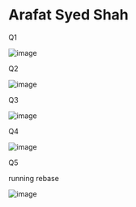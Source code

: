 # Arafat Syed Shah

Q1

![image](https://github.com/arafatsyed/ECE444-F2023-Assignment1/assets/55632837/898a6dcc-bbd1-4f3a-b3c8-bd7717b27ef3)

Q2

![image](https://github.com/arafatsyed/ECE444-F2023-Assignment1/assets/55632837/9c5f57d5-3641-4fbd-9cf4-38802d4c396e)

Q3

![image](https://github.com/arafatsyed/ECE444-F2023-Assignment1/assets/55632837/f72133ac-e9ae-4b76-a169-d803fce66986)

Q4

![image](https://github.com/arafatsyed/ECE444-F2023-Assignment1/assets/55632837/af8b4378-8f87-4078-9067-f272f99bc3fa)

Q5

running rebase

![image](https://github.com/arafatsyed/ECE444-F2023-Assignment1/assets/55632837/43b47acb-0cea-4c66-8c6f-9eef1c5b976e)

